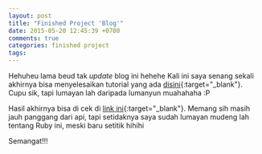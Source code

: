 ```yaml
---
layout: post
title: "Finished Project 'Blog'"
date: 2015-05-20 12:45:39 +0700
comments: true
categories: finished project
tags: 
---
```


Hehuheu lama beud tak *update* blog ini hehehe Kali ini saya senang sekali akhirnya bisa menyelesaikan tutorial yang ada [disini][rubytutorial]{:target="_blank"}. Cupu sik, tapi lumayan lah daripada lumanyun muahahaha :P

Hasil akhirnya bisa di cek di [link ini][github]{:target="_blank"}. Memang sih masih jauh panggang dari api, tapi setidaknya saya sudah lumayan mudeng lah tentang Ruby ini, meski baru setitik hihihi

Semangat!!!


[github]: https://github.com/menikdp/blog
[rubytutorial]: http://guides.rubyonrails.org/index.html